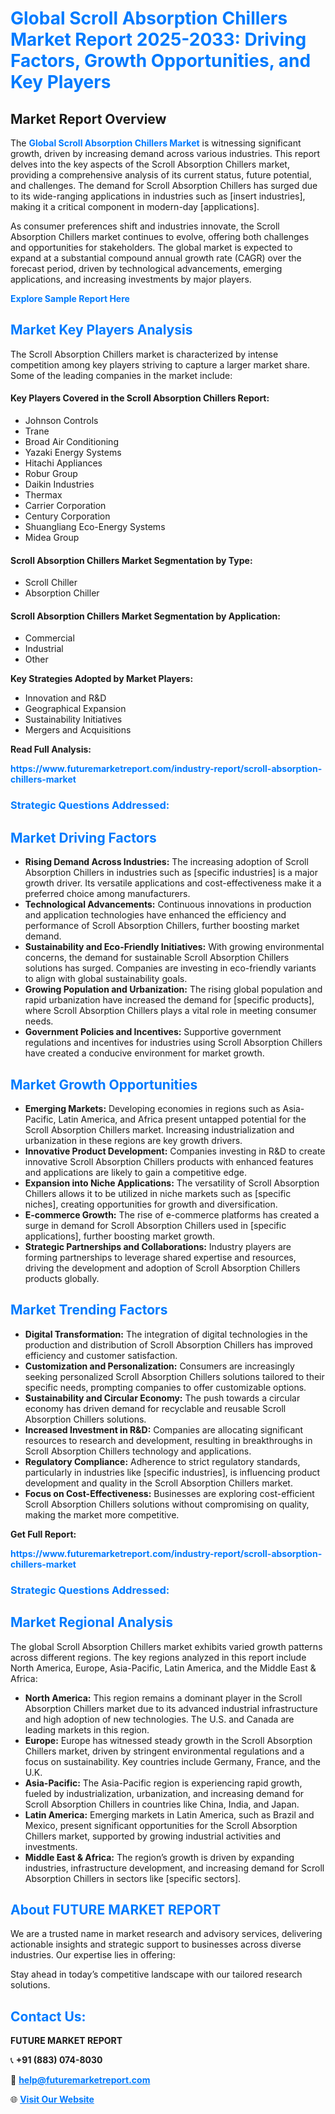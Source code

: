 <h1 style="color: #007BFF;">Global Scroll Absorption Chillers Market Report 2025-2033: Driving Factors, Growth Opportunities, and Key Players</h1>

<section id="overview">
<h2>Market Report Overview</h2>
<p>The <a href="https://www.futuremarketreport.com/industry-report/scroll-absorption-chillers-market" style="color: #007BFF; text-decoration: none;"><strong>Global Scroll Absorption Chillers Market</strong></a> is witnessing significant growth, driven by increasing demand across various industries. This report delves into the key aspects of the Scroll Absorption Chillers market, providing a comprehensive analysis of its current status, future potential, and challenges. The demand for Scroll Absorption Chillers has surged due to its wide-ranging applications in industries such as [insert industries], making it a critical component in modern-day [applications].</p>
<p>As consumer preferences shift and industries innovate, the Scroll Absorption Chillers market continues to evolve, offering both challenges and opportunities for stakeholders. The global market is expected to expand at a substantial compound annual growth rate (CAGR) over the forecast period, driven by technological advancements, emerging applications, and increasing investments by major players.</p>
</section>

<section id="overview">
<p><a href="https://www.futuremarketreport.com/request-sample/reportId=88917" style="color: #007BFF; text-decoration: none;"><strong>Explore Sample Report Here</strong></a></p>
</section>

<section id="key-players">
<h2 style="color: #007BFF;">Market Key Players Analysis</h2>
<p>The Scroll Absorption Chillers market is characterized by intense competition among key players striving to capture a larger market share. Some of the leading companies in the market include:</p>
<h4>Key Players Covered in the Scroll Absorption Chillers Report:</h4>
<ul><li>Johnson Controls</li><li>Trane</li><li>Broad Air Conditioning</li><li>Yazaki Energy Systems</li><li>Hitachi Appliances</li><li>Robur Group</li><li>Daikin Industries</li><li>Thermax</li><li>Carrier Corporation</li><li>Century Corporation</li><li>Shuangliang Eco-Energy Systems</li><li>Midea Group</li></ul>
<h4>Scroll Absorption Chillers Market Segmentation by Type:</h4>
<ul><li>Scroll Chiller</li><li>Absorption Chiller</li></ul>

<h4>Scroll Absorption Chillers Market Segmentation by Application:</h4>
<ul><li>Commercial</li><li>Industrial</li><li>Other</li></ul>
<p><strong>Key Strategies Adopted by Market Players:</strong></p>
<ul>
<li>Innovation and R&D</li>
<li>Geographical Expansion</li>
<li>Sustainability Initiatives</li>
<li>Mergers and Acquisitions</li>
</ul>
</section>

<section>
<p><strong>Read Full Analysis: </strong></p><a href="https://www.futuremarketreport.com/industry-report/scroll-absorption-chillers-market" style="color: #007BFF; text-decoration: none;"><strong>https://www.futuremarketreport.com/industry-report/scroll-absorption-chillers-market</strong></a>
<h3 style="color: #007BFF;">Strategic Questions Addressed:</h3>
</section>

<section id="driving-factors">
<h2 style="color: #007BFF;">Market Driving Factors</h2>
<ul>
<li><strong>Rising Demand Across Industries:</strong> The increasing adoption of Scroll Absorption Chillers in industries such as [specific industries] is a major growth driver. Its versatile applications and cost-effectiveness make it a preferred choice among manufacturers.</li>
<li><strong>Technological Advancements:</strong> Continuous innovations in production and application technologies have enhanced the efficiency and performance of Scroll Absorption Chillers, further boosting market demand.</li>
<li><strong>Sustainability and Eco-Friendly Initiatives:</strong> With growing environmental concerns, the demand for sustainable Scroll Absorption Chillers solutions has surged. Companies are investing in eco-friendly variants to align with global sustainability goals.</li>
<li><strong>Growing Population and Urbanization:</strong> The rising global population and rapid urbanization have increased the demand for [specific products], where Scroll Absorption Chillers plays a vital role in meeting consumer needs.</li>
<li><strong>Government Policies and Incentives:</strong> Supportive government regulations and incentives for industries using Scroll Absorption Chillers have created a conducive environment for market growth.</li>
</ul>
</section>

<section id="growth-opportunities">
<h2 style="color: #007BFF;">Market Growth Opportunities</h2>
<ul>
<li><strong>Emerging Markets:</strong> Developing economies in regions such as Asia-Pacific, Latin America, and Africa present untapped potential for the Scroll Absorption Chillers market. Increasing industrialization and urbanization in these regions are key growth drivers.</li>
<li><strong>Innovative Product Development:</strong> Companies investing in R&D to create innovative Scroll Absorption Chillers products with enhanced features and applications are likely to gain a competitive edge.</li>
<li><strong>Expansion into Niche Applications:</strong> The versatility of Scroll Absorption Chillers allows it to be utilized in niche markets such as [specific niches], creating opportunities for growth and diversification.</li>
<li><strong>E-commerce Growth:</strong> The rise of e-commerce platforms has created a surge in demand for Scroll Absorption Chillers used in [specific applications], further boosting market growth.</li>
<li><strong>Strategic Partnerships and Collaborations:</strong> Industry players are forming partnerships to leverage shared expertise and resources, driving the development and adoption of Scroll Absorption Chillers products globally.</li>
</ul>
</section>

<section id="trending-factors">
<h2 style="color: #007BFF;">Market Trending Factors</h2>
<ul>
<li><strong>Digital Transformation:</strong> The integration of digital technologies in the production and distribution of Scroll Absorption Chillers has improved efficiency and customer satisfaction.</li>
<li><strong>Customization and Personalization:</strong> Consumers are increasingly seeking personalized Scroll Absorption Chillers solutions tailored to their specific needs, prompting companies to offer customizable options.</li>
<li><strong>Sustainability and Circular Economy:</strong> The push towards a circular economy has driven demand for recyclable and reusable Scroll Absorption Chillers solutions.</li>
<li><strong>Increased Investment in R&D:</strong> Companies are allocating significant resources to research and development, resulting in breakthroughs in Scroll Absorption Chillers technology and applications.</li>
<li><strong>Regulatory Compliance:</strong> Adherence to strict regulatory standards, particularly in industries like [specific industries], is influencing product development and quality in the Scroll Absorption Chillers market.</li>
<li><strong>Focus on Cost-Effectiveness:</strong> Businesses are exploring cost-efficient Scroll Absorption Chillers solutions without compromising on quality, making the market more competitive.</li>
</ul>
</section>

<section>
<p><strong>Get Full Report: </strong></p><a href="https://www.futuremarketreport.com/industry-report/scroll-absorption-chillers-market" style="color: #007BFF; text-decoration: none;"><strong>https://www.futuremarketreport.com/industry-report/scroll-absorption-chillers-market</strong></a>
<h3 style="color: #007BFF;">Strategic Questions Addressed:</h3>
</section>


<section id="regional-analysis">
<h2 style="color: #007BFF;">Market Regional Analysis</h2>
<p>The global Scroll Absorption Chillers market exhibits varied growth patterns across different regions. The key regions analyzed in this report include North America, Europe, Asia-Pacific, Latin America, and the Middle East & Africa:</p>
<ul>
<li><strong>North America:</strong> This region remains a dominant player in the Scroll Absorption Chillers market due to its advanced industrial infrastructure and high adoption of new technologies. The U.S. and Canada are leading markets in this region.</li>
<li><strong>Europe:</strong> Europe has witnessed steady growth in the Scroll Absorption Chillers market, driven by stringent environmental regulations and a focus on sustainability. Key countries include Germany, France, and the U.K.</li>
<li><strong>Asia-Pacific:</strong> The Asia-Pacific region is experiencing rapid growth, fueled by industrialization, urbanization, and increasing demand for Scroll Absorption Chillers in countries like China, India, and Japan.</li>
<li><strong>Latin America:</strong> Emerging markets in Latin America, such as Brazil and Mexico, present significant opportunities for the Scroll Absorption Chillers market, supported by growing industrial activities and investments.</li>
<li><strong>Middle East & Africa:</strong> The region’s growth is driven by expanding industries, infrastructure development, and increasing demand for Scroll Absorption Chillers in sectors like [specific sectors].</li>
</ul>
</section>

<footer>
<h2 style="color: #007BFF;">About FUTURE MARKET REPORT</h2>
<p>We are a trusted name in market research and advisory services, delivering actionable insights and strategic support to businesses across diverse industries. Our expertise lies in offering:</p>

<p>Stay ahead in today’s competitive landscape with our tailored research solutions.</p>

<h2 style="color: #007BFF;">Contact Us:</h2>
<p><strong>FUTURE MARKET REPORT</strong></p>
<p>📞 <strong>+91 (883) 074-8030</strong></p>
<p>📧 <strong><a href="mailto:help@futuremarketreport.com" style="color: #007BFF;">help@futuremarketreport.com</a></strong></p>
<p>🌐 <strong><a href="https://www.futuremarketreport.com/" style="color: #007BFF;">Visit Our Website</a></strong></p>
</footer>